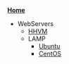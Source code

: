 [**Home**](index.md)  
 
- WebServers
    - [HHVM](linux/hhvm.md)
    - LAMP
         - [Ubuntu](linux/ubuntu_lamp.md)
         - [CentOS](linux/centos_lamp.md)
